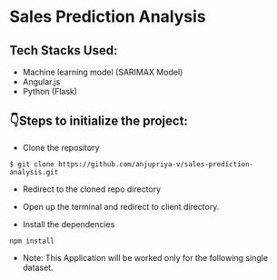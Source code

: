 # Sales Prediction Analysis

## Tech Stacks Used:

- Machine learning model (SARIMAX Model)
- Angular.js
- Python (Flask)


## :point_down:Steps to initialize the project:

- Clone the repository

```
$ git clone https://github.com/anjupriya-v/sales-prediction-analysis.git
```

- Redirect to the cloned repo directory

- Open up the terminal and redirect to client directory.

- Install the dependencies

```
npm install
```



- Note: This Application will be worked only for the following single dataset.
